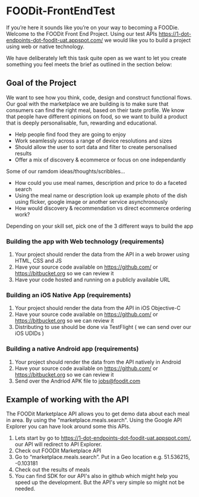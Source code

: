 FOODit-FrontEndTest
===================

If you’re here it sounds like you’re on your way to becoming a FOODie. Welcome to the FOODit Front End Project. Using our test APIs https://1-dot-endpoints-dot-foodit-uat.appspot.com/ we would like you to build a project using web or native technology.

We have deliberately left this task quite open as we want to let you create something you feel meets the brief as outlined in the section below:

## Goal of the Project
We want to see how you think, code, design and construct functional flows. 
Our goal with the marketplace we are building is to make sure that consumers can find the right meal, based on their taste profile. We know that people have different opinions on food, so we want to build a product that is deeply personalisable, fun, rewarding and educational.  

- Help people find food they are going to enjoy
- Work seamlessly across a range of device resolutions and sizes
- Should allow the user to sort data and filter to create personalised results
- Offer a mix of discovery & ecommerce or focus on one independantly

Some of our ramdom ideas/thoughts/scribbles...
- How could you use meal names, description and price to do a faceted search
- Using the meal name or description look up example photo of the dish using flicker, google image or another service asynchronously
- How would discovery & recommendation vs direct ecommerce ordering work?

Depending on your skill set, pick one of the 3 different ways to build the app

### Building the app with Web technology (requirements)
1. Your project should render the data from the API in a web brower using HTML, CSS and JS
2. Have your source code available on https://github.com/ or https://bitbucket.org so we can review it
3. Have your code hosted and running on a publicly available URL

### Building an iOS Native App (requirements)
1. Your project should render the data from the API in iOS Objective-C
2. Have your source code available on https://github.com/ or https://bitbucket.org so we can review it
3. Distributing to use should be done via TestFlight ( we can send over our iOS UDIDs )

### Building a native Android app (requirements)
1. Your project should render the data from the API natively in Android
2. Have your source code available on https://github.com/ or https://bitbucket.org so we can review it
3. Send over the Andriod APK file to jobs@foodit.com


## Example of working with the API
The FOODit Marketplace API allows you to get demo data about each meal in area. By using the "marketplace.meals.search". Using the Google API Explorer you can have look around some this APIs.

1. Lets start by go to https://1-dot-endpoints-dot-foodit-uat.appspot.com/, our API will redirect to API Explorer.
2. Check out FOODit Marketplace API
3. Go to “marketplace.meals.search”. Put in a Geo location e.g. 51.536215, -0.103181
4. Check out the results of meals
5. You can find SDK for our API's also in github which might help you speed up the development. But the API's very simple so might not be needed.
